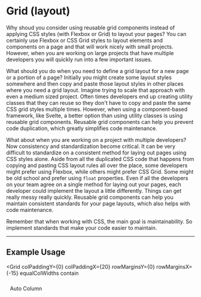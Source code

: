<!--
  * This grid borrows ideas from W3Schools' responsive grid (https://www.w3schools.com/w3css/w3css_grid.asp) and the Carbon Components Svelte Grid (https://carbon-components-svelte.onrender.com/components/Grid).
  * I also used this article as inspiration for creating a grid component system in the first place: https://codyhouse.co/blog/post/css-grid-layout-vs-framework-grid
-->


<script lang="ts">
  import { Grid, Row, Col, TabsContainer, TabBar, Tab, TabPanel } from "/src/lib";
</script>


# Grid (layout)

Why shoud you consider using reusable grid components instead of applying CSS styles (with Flexbox or Grid) to layout your pages? You can certainly use Flexbox or CSS Grid styles to layout elements and components on a page and that will work nicely with small projects. However, when you are working on large projects that have multiple developers you will quickly run into a few important issues.

What should you do when you need to define a grid layout for a new page or a portion of a page? Initially you might create some layout styles somewhere and then copy and paste those layout styles in other places where you need a grid layout. Imagine trying to scale that approach with even a medium sized project. Often times developers end up creating utility classes that they can reuse so they don't have to copy and paste the same CSS grid styles multiple times. However, when using a component-based framework, like Svelte, a better option than using utility classes is using reusable grid components. Reusable grid components can help you prevent code duplication, which greatly simplifies code maintenance.

What about when you are working on a project with multiple developers? Now consistency and standardization become critical. It can be very difficult to standardize on a consistent method for laying out pages using CSS styles alone. Aside from all the duplicated CSS code that happens from copying and pasting CSS layout rules all over the place, some developers might prefer using Flexbox, while others might prefer CSS Grid. Some might be old school and prefer using `float` properties. Even if all the developers on your team agree on a single method for laying out your pages, each developer could implement the layout a little differently. Things can get really messy really quickly. Reusable grid components can help you maintain consistent standards for your page layouts, which also helps with code maintenance. 

Remember that when working with CSS, the main goal is maintainability. So implement standards that make your code easier to maintain.

---

## Example Usage

<Grid
  colPaddingY={0}
  colPaddingX={20}
  rowMarginsY={0}
  rowMarginsX={-15}
  equalColWidths
  contain
>
  <Row>
    <Col><div class="cell red">Auto Column</div></Col>
    <Col><div class="cell yellow">Auto Column</div></Col>
    <Col><div class="cell blue">Auto Column</div></Col>
    <Col><div class="cell green">Auto Column<br><br>This column has more text than the other columns</div></Col>
  </Row>
</Grid>

<br>

```svelte
<script lang="ts">
  import { Grid, Row, Col } from "@fanny-pack-ui/svelte-kit";
</script>

<Grid
  colPaddingY={0}
  colPaddingX={20}
  rowMarginsY={0}
  rowMarginsX={-20}
  equalColWidths
  contain
>
  <Row>
    <Col><div class="cell red">Auto Column</div></Col>
    <Col><div class="cell yellow">Auto Column</div></Col>
    <Col><div class="cell blue">Auto Column</div></Col>
    <Col><div class="cell green">Auto Column<br><br>This column has more text than the other columns</div></Col>
  </Row>
</Grid>

<style>
  .cell {
    height: 100%;
    padding: 10px;
    border: 1px solid var(--docs-neutral-lightest);
    color: var(--docs-neutral-lightest);

    &.red {
      background-color: var(--dark-red);
    }

    &.yellow {
      background-color: var(--yellow);
      color: var(--docs-neutral-darkest);
    }

    &.blue {
      background-color: var(--dark-blue);
    }

    &.green {
      background-color: var(--dark-green);
    }
  }
</style>
```

There are three components: `<Grid>`, `<Row>`, `<Col>`. By default the column widths are not equal, but you can pass the `equalColWidths` prop to the `<Grid>` component to make them be equal widths. You can also set responsive breakpoints for your columns (see below). 

<br>

## Responsive Grid

<Grid
  colPaddingX={10}
  rowMarginsX={-10}
>
  <Row>
    <Col xs={12} md={6} xl={2}><div class="cell red">1</div></Col>
    <Col xs={12} md={6} xl={6}><div class="cell yellow">2</div></Col>
    <Col xs={12} md={6} xl={2}><div class="cell blue">3</div></Col>
    <Col xs={12} md={6} xl={2}><div class="cell green">4</div></Col>
  </Row>
</Grid>

<br>

```svelte
<Grid
  colPaddingX={10}
  rowMarginsX={-10}
>
  <Row>
    <Col xs={12} md={6} xl={2}><div class="cell red">1</div></Col>
    <Col xs={12} md={6} xl={6}><div class="cell yellow">2</div></Col>
    <Col xs={12} md={6} xl={2}><div class="cell blue">3</div></Col>
    <Col xs={12} md={6} xl={2}><div class="cell green">4</div></Col>
  </Row>
</Grid>
```

This `<Grid>` component uses a 12-column layout. That means that for each breakpoint any columns that exceed 12 will wrap to the next row. For example, each of the `xs` values equals `12`, so each `<Col>` will take up the entire row on `xs` screens. Each of the `md` values equals `6`, so each `<Col>` will take up half a row on `md` screens. You can probably do the math for how much space each `<Col>` will take up on `xl` screens and above.

<br>

### Column Breakpoints

Fanny Pack UI uses 6 breakpoints:

* `xs`: 0px - 639px (Extra small devices - phones, 600px and smaller)
* `sm`: 640px - 767px (Small devices - portrait tablets and large phones, 601px and larger)
* `md`: 768px - 1023px (Medium devices - landscape tablets, 768px and larger)
* `lg`: 1024px - 1279px (Large devices - laptops, 993px and larger)
* `xl`: 1280px - 1535px (Extra large devices - large laptops and desktops, 1200px and larger)
* `xxl`: 1536px and larger

Just like with any other responsive design system, larger breakpoints will inherit the column values that you set on smaller breakpoints. So, for example, if you only set column values for the `xs` breakpoint, the `xxl` breakpoint will inherit those same column values.

6 breakpoints might seem like a lot to work with, but you don't have to set column values for each breakpoint. One idea you can use is to specify column values for only the `xs`, `md`, and `xl` breakpoints and then allow the other breakpoints to inherit the column values from the breakpoints that are smaller than them (e.g. `sm` will inherit from `xs`, `lg` will inherit from `md`, `xxl` will inherit from `xl`).

Note that the value ranges for each breakpoint can be changed in the `fpui-media-queries.css` file.

---

For reference, here are the viewport sizes of some common devices:

* iPhone 8: 375px wide x 667px high (portrait is `xs` range, landscape is `sm` range)
* iPad (in portrait mode): 768px wide x 1024px high (`md` range)
* iPad Pro (in portrait mode): 1024px wide x 1366px high (`lg` range)
* Macbook Pro 15": 1440px wide x 900px high (`xl` range)

<br>

### 12-column layout
The Fanny Pack `<Grid>` component uses a 12-column layout. A 12-column layout is more versatile than a 16 column layout because it allows developers to implement evenly-spaced 1-, 2-, 3-, 4-, 6-, and 12-column layouts, if necessary.

<br>

## Multiple Rows In A Grid

You can put multiple rows inside a single `<Grid>` component and the `<Col>` components can have different breakpoint values.

<div class="grid-wrapper">
  <Grid
    colPaddingX={20}
    rowMarginsY={20}
    equalColWidths
  >
    <Row>
      <Col><div class="cell red">Auto Column</div></Col>
      <Col><div class="cell yellow">Auto Column</div></Col>
      <Col><div class="cell blue">Auto Column</div></Col>
      <Col><div class="cell green">Auto Column<br><br>This column has more text than the other columns</div></Col>
    </Row>
    <hr>
    <Row>
      <Col xs={2} md={4} xl={2}><div class="cell red">1</div></Col>
      <Col xs={4} md={2} xl={6}><div class="cell yellow">2</div></Col>
      <Col xs={4} md={4} xl={2}><div class="cell blue">3</div></Col>
      <Col xs={2} md={2} xl={2}><div class="cell green">4</div></Col>
    </Row>
  </Grid>
</div>

<br>

```svelte
<div class="grid-wrapper">
  <Grid
    colPaddingX={20}
    rowMarginsY={20}
    equalColWidths
  >
    <Row>
      <Col><div class="cell red">Auto Column</div></Col>
      <Col><div class="cell yellow">Auto Column</div></Col>
      <Col><div class="cell blue">Auto Column</div></Col>
      <Col><div class="cell green">Auto Column<br><br>This column has more text than the other columns</div></Col>
    </Row>
    <hr>
    <Row>
      <Col xs={2} md={4} xl={2}><div class="cell red">1</div></Col>
      <Col xs={4} md={2} xl={6}><div class="cell yellow">2</div></Col>
      <Col xs={4} md={4} xl={2}><div class="cell blue">3</div></Col>
      <Col xs={2} md={2} xl={2}><div class="cell green">4</div></Col>
    </Row>
  </Grid>
</div>

<style>
  .grid-wrapper {
    border: 1px solid var(--border-color-default);
  }

  ...
</style>
```

Notice that you can even put `<hr>` element in between rows to provide some separation if you want.

<br>

## Offset columns

You can move columns up to 11 columns to the right by passing empty `<Col>` components along with breakpoint props that take up the amount of space you want to offset. Then you can simply pass `<Col>` components that have content.

<div class="grid-wrapper">
  <Grid>
    <Row>
      <Col xs={3}></Col>
      <Col xs={3}></Col>
      <Col xs={3}></Col>
      <Col xs={3}><div class="cell blue">Column with content</div></Col>
    </Row>
    <Row>
      <Col xs={3}></Col>
      <Col xs={3}></Col>
      <Col xs={3}><div class="cell blue">Column with content</div></Col>
      <Col xs={3}><div class="cell blue">Column with content</div></Col>
    </Row>
    <Row>
      <Col xs={3}></Col>
      <Col xs={3}><div class="cell blue">Column with content</div></Col>
      <Col xs={3}><div class="cell blue">Column with content</div></Col>
      <Col xs={3}><div class="cell blue">Column with content</div></Col>
    </Row>
    <Row>
      <Col xs={3}><div class="cell blue">Column with content</div></Col>
      <Col xs={3}><div class="cell blue">Column with content</div></Col>
      <Col xs={3}><div class="cell blue">Column with content</div></Col>
      <Col xs={3}><div class="cell blue">Column with content</div></Col>
    </Row>
  </Grid>
</div>

<br>

```svelte
<div class="grid-wrapper">
  <Grid>
    <Row>
      <Col xs={3}></Col>
      <Col xs={3}></Col>
      <Col xs={3}></Col>
      <Col xs={3}><div class="cell blue">Column with content</div></Col>
    </Row>
    <Row>
      <Col xs={3}></Col>
      <Col xs={3}></Col>
      <Col xs={3}><div class="cell blue">Column with content</div></Col>
      <Col xs={3}><div class="cell blue">Column with content</div></Col>
    </Row>
    <Row>
      <Col xs={3}></Col>
      <Col xs={3}><div class="cell blue">Column with content</div></Col>
      <Col xs={3}><div class="cell blue">Column with content</div></Col>
      <Col xs={3}><div class="cell blue">Column with content</div></Col>
    </Row>
    <Row>
      <Col xs={3}><div class="cell blue">Column with content</div></Col>
      <Col xs={3}><div class="cell blue">Column with content</div></Col>
      <Col xs={3}><div class="cell blue">Column with content</div></Col>
      <Col xs={3}><div class="cell blue">Column with content</div></Col>
    </Row>
  </Grid>
</div>
```

<hr>

## Props

<TabsContainer>
  <TabBar>
    <Tab>Grid</Tab>
    <Tab>Col</Tab>
  </TabBar>

  <TabPanel>
    <h2>Grid</h2>

    <!-- See the comment in the Tabs component props for an explanation of these empty divs. -->
    <div></div>

    | Prop name | Type | Possible values | Default value | Description |
    | --------- | ---- | --------------- | ------------- | ----------- |
    | `rowMarginsY` | `number` | Any number | `0` | This stands for "row margins y-axis". This will provide top and bottom margins for each `<Row>` in a `<Grid>`. |
    | `rowMarginsX` | `number` | Any number | `0` | This stands for "row margins x-axis". This will provide left and right margins for each `<Row>` in a `<Grid>`. |
    | `colPaddingY` | `number` | Any number | `0` | This stands for "column padding y-axis". This will provide top and bottom padding within the columns of each row. So this will essentially provide top and bottom padding for each cell a `<Grid>`.
    | `colPaddingX` | `number` | Any number | `0` | This stands for "column padding x-axis". This will provide left and right padding within the columns of each row. So this will essentially provide left and right padding for each cell a `<Grid>`.
    | `equalColWidths` | `boolean` | `true`, `false` | `false` | If you do not set any column breakpoint values, then the widths of each column will be auto calculated based on the content in each column. However, if you want the column widths to be equal, then you can pass the `equalColWidths` prop to the `<Grid>` component.<br><br>NOTE: The column breakpoint values will override the `equalColWidths` prop if both are set on a row. |
    | `contain` | `boolean` | `true`, `false` | `false` | The `<Grid>` component references the `container` class from the `layout.css` utility classes file. The `container` class sets the `max-width` of an element to `--width-lg` and it will center the content and provide a 15px padding on the left and right sides. So if you pass the `contain` prop to a `<Grid>` component, then the content within that `<Grid>` will not spread any wider across the screen than the `--width-lg` value. |
  </TabPanel>

  <TabPanel>
    <h2>Col</h2>

    <div></div>

    | Prop name | Type | Possible values | Default value | Description |
    | --------- | ---- | --------------- | ------------- | ----------- |
    | `xs`, `sm`, `md`, `lg`, `xl`, `xxl` | `number` | Any number | `0` | Each of these props represents a breakpoint. You can specify the width of each `<Col>` component for the `xs`, `sm`, `md`, `lg`, `xl`, and/or `xxl` breakpoints. Values can be from `1` to `12`.<br><br>This `<Grid>` component uses a 12-column layout. That means that for each breakpoint any columns that exceed 12 will wrap to the next row. See the "Responsive Grid" section above for an explanation and an example of how this works. |
  </TabPanel>
</TabsContainer>


<style>
  .grid-wrapper {
    border: 1px solid var(--border-color-default);
  }

  .cell {
    height: 100%;
    padding: 10px;
    border: 1px solid var(--neutral-tone-white);
    color: var(--neutral-tone-white);

    &.red {
      background-color: var(--dark-red);
    }

    &.yellow {
      background-color: var(--yellow);
      color: var(--text-color-default);
    }

    &.blue {
      background-color: var(--dark-blue);
    }

    &.green {
      background-color: var(--dark-green);
    }
  }
</style>
